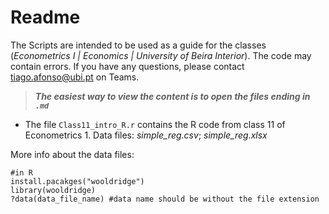 # Readme

The Scripts are intended to be used as a guide for the classes (*Econometrics I | Economics | University of Beira Interior*).
The code may contain errors. If you have any questions, please contact tiago.afonso@ubi.pt on Teams.

> ***The easiest way to view the content is to open the files ending in `.md`***

- The file `Class11_intro_R.r` contains the R code from class 11 of Econometrics 1. Data files: *simple_reg.csv*; *simple_reg.xlsx*


More info about the data files:

```{r}
#in R
install.pacakges("wooldridge")
library(wooldridge)
?data(data_file_name) #data name should be without the file extension
```
